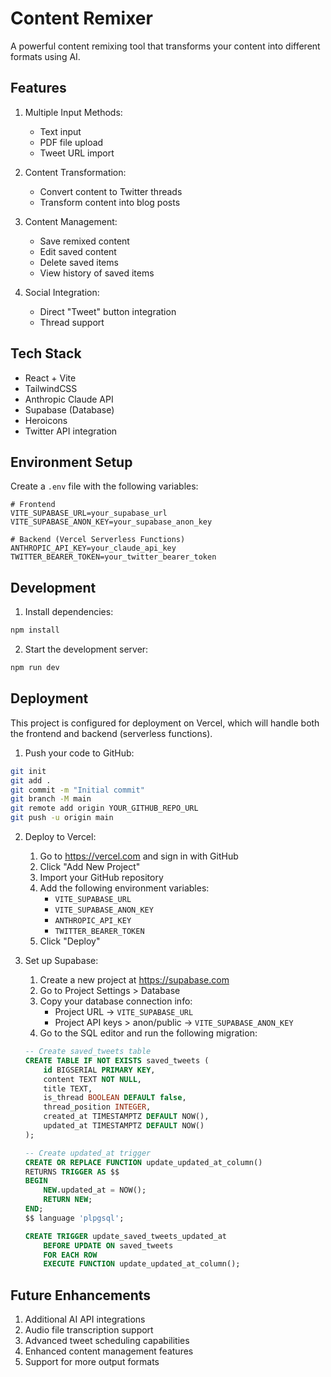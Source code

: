 # Content Remixer

A powerful content remixing tool that transforms your content into different formats using AI.

## Features

1. Multiple Input Methods:
   - Text input
   - PDF file upload
   - Tweet URL import

2. Content Transformation:
   - Convert content to Twitter threads
   - Transform content into blog posts

3. Content Management:
   - Save remixed content
   - Edit saved content
   - Delete saved items
   - View history of saved items

4. Social Integration:
   - Direct "Tweet" button integration
   - Thread support

## Tech Stack

- React + Vite
- TailwindCSS
- Anthropic Claude API
- Supabase (Database)
- Heroicons
- Twitter API integration

## Environment Setup

Create a `.env` file with the following variables:

```env
# Frontend
VITE_SUPABASE_URL=your_supabase_url
VITE_SUPABASE_ANON_KEY=your_supabase_anon_key

# Backend (Vercel Serverless Functions)
ANTHROPIC_API_KEY=your_claude_api_key
TWITTER_BEARER_TOKEN=your_twitter_bearer_token
```

## Development

1. Install dependencies:
```bash
npm install
```

2. Start the development server:
```bash
npm run dev
```

## Deployment

This project is configured for deployment on Vercel, which will handle both the frontend and backend (serverless functions).

1. Push your code to GitHub:
```bash
git init
git add .
git commit -m "Initial commit"
git branch -M main
git remote add origin YOUR_GITHUB_REPO_URL
git push -u origin main
```

2. Deploy to Vercel:
   1. Go to https://vercel.com and sign in with GitHub
   2. Click "Add New Project"
   3. Import your GitHub repository
   4. Add the following environment variables:
      - `VITE_SUPABASE_URL`
      - `VITE_SUPABASE_ANON_KEY`
      - `ANTHROPIC_API_KEY`
      - `TWITTER_BEARER_TOKEN`
   5. Click "Deploy"

3. Set up Supabase:
   1. Create a new project at https://supabase.com
   2. Go to Project Settings > Database
   3. Copy your database connection info:
      - Project URL → `VITE_SUPABASE_URL`
      - Project API keys > anon/public → `VITE_SUPABASE_ANON_KEY`
   4. Go to the SQL editor and run the following migration:
   ```sql
   -- Create saved_tweets table
   CREATE TABLE IF NOT EXISTS saved_tweets (
       id BIGSERIAL PRIMARY KEY,
       content TEXT NOT NULL,
       title TEXT,
       is_thread BOOLEAN DEFAULT false,
       thread_position INTEGER,
       created_at TIMESTAMPTZ DEFAULT NOW(),
       updated_at TIMESTAMPTZ DEFAULT NOW()
   );

   -- Create updated_at trigger
   CREATE OR REPLACE FUNCTION update_updated_at_column()
   RETURNS TRIGGER AS $$
   BEGIN
       NEW.updated_at = NOW();
       RETURN NEW;
   END;
   $$ language 'plpgsql';

   CREATE TRIGGER update_saved_tweets_updated_at
       BEFORE UPDATE ON saved_tweets
       FOR EACH ROW
       EXECUTE FUNCTION update_updated_at_column();
   ```

## Future Enhancements

1. Additional AI API integrations
2. Audio file transcription support
3. Advanced tweet scheduling capabilities
4. Enhanced content management features
5. Support for more output formats
